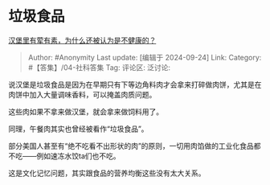# 垃圾食品
[汉堡里有荤有素，为什么还被认为是不健康的？](https://www.zhihu.com/question/22988161/answer/3634506087)

> Author: #Anonymity
> Last update: [编辑于 2024-09-24]
> Link:
> Category: #【答集】/04-社科答集 
> Tag: 
> 评论区:
> 泛讨论:

说汉堡是垃圾食品是因为在早期只有下等边角料肉才会拿来打碎做肉饼，尤其是在肉饼中加入大量调味香料，可以掩盖肉质问题。

这些肉如果不拿来做汉堡，就会拿来做饲料用了。

同理，午餐肉其实也曾经被看作“垃圾食品”。

部分美国人甚至有“绝不吃看不出形状的肉”的原则，一切用肉馅做的工业化食品都不吃——例如速冻水饺ta们也不吃。

这是文化记忆问题，其实跟食品的营养均衡这些没有太大关系。